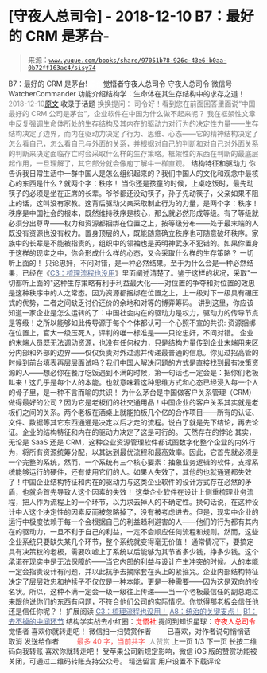 # [守夜人总司令] - 2018-12-10 B7：最好的 CRM 是茅台-

> 来源：[`www.yuque.com/books/share/97051b78-926c-43e6-b0aa-0b72ff163ac4/sisy74`](https://www.yuque.com/books/share/97051b78-926c-43e6-b0aa-0b72ff163ac4/sisy74)

<ne-p id="520f42f3293818f927861ebbd5b15da4_p_0" data-lake-id="520f42f3293818f927861ebbd5b15da4_p_0"><ne-text id="u9d35b7d6" style="color: rgb(51, 51, 51);">B7：最好的 CRM 是茅台!</ne-text></ne-p> <ne-p id="5eb8a9c4914e4a0d18efa35220b28135" data-lake-id="5eb8a9c4914e4a0d18efa35220b28135"><ne-text id="u94d14127" ne-fontsize="12" style="color: rgb(255, 255, 255);">原创</ne-text><ne-text id="ub73ed762" ne-fontsize="14">觉悟者</ne-text><ne-text id="ufc86c44b" ne-fontsize="14">守夜人总司令</ne-text></ne-p> <ne-p id="35fe035b0b8b926a5393c52f802d4bc6" data-lake-id="35fe035b0b8b926a5393c52f802d4bc6"><ne-text id="u525efccb" ne-fontsize="14" ne-bold="true" style="color: rgb(51, 51, 51);">守夜人总司令</ne-text></ne-p> <ne-p id="f14f8d59906248ebdc7b4869b0b0a8a9" data-lake-id="f14f8d59906248ebdc7b4869b0b0a8a9"><ne-text id="u2a5016fa" ne-fontsize="14" style="color: rgb(51, 51, 51);">微信号</ne-text><ne-text id="uf7ce225b" ne-fontsize="14" style="color: rgb(51, 51, 51);">WatcherCommander</ne-text></ne-p> <ne-p id="28977e93c5774b9e11e06b053e743f6f" data-lake-id="28977e93c5774b9e11e06b053e743f6f"><ne-text id="ud38f7090" ne-fontsize="14" style="color: rgb(51, 51, 51);">功能介绍</ne-text><ne-text id="u5fdfeb80" ne-fontsize="14" style="color: rgb(51, 51, 51);">结构学：生命体在其生存结构中的求存之道！</ne-text></ne-p> <ne-p id="bcd7149b55da31a901e99bff569b6de6" data-lake-id="bcd7149b55da31a901e99bff569b6de6"><ne-text id="u0e65d97a" style="color: rgb(140, 140, 140);">2018-12-10</ne-text>[<ne-text id="u6f48bb4b" ne-fontsize="14">原文</ne-text>](https://mp.weixin.qq.com/s?__biz=MzAxNDk1NjI2Mw==&mid=2247484103&idx=1&sn=c531bea6984357fac7eeb43c2408efb7&chksm=9b8a214facfda8591204faf2ca6f55012ae89b32d92f3bd84dc83a188f3ac778c30e1db86609&scene=27#wechat_redirect&cpage=453)</ne-p> <ne-p id="a1c7031402d2bd4f7bc63f5c9163926e" data-lake-id="a1c7031402d2bd4f7bc63f5c9163926e"><ne-text id="uca77ce59" style="color: rgb(51, 51, 51);">收录于话题</ne-text></ne-p> <ne-p id="fe6e88290f836cbfb5eb964e0ee1fe39" data-lake-id="fe6e88290f836cbfb5eb964e0ee1fe39"><ne-text id="u71048f14" ne-fontsize="13" style="color: rgb(122, 122, 122);">换换提问： 司令好！看到您在前面回答里面说“中国最好的 CRM 公司是茅台”，企业软件在中国为什么做不起来呢？</ne-text></ne-p> <ne-p id="761cae0a66c07eaeddd82c29049a2872" data-lake-id="761cae0a66c07eaeddd82c29049a2872"><ne-text id="ud39b997d" style="color: rgb(122, 122, 122);">我在框架性文章中反复强调生命体所处的生存结构及其内在的驱动力对行为的决定性力量——生存结构决定了边界，而内在驱动力决定了行为、思维、心态——它的精神结构决定了怎么看自己，怎么看自己与外面的关系，并根据对自己的判断和对自己对外面关系的判断来决定面临存亡时会采取什么样的生存策略。框架性的东西在判断的最底层起作用，一旦理解了，其它部分就会像庖丁解牛一样直观。</ne-text></ne-p> <ne-p id="fa435988892f0926711f222459201bdf" data-lake-id="fa435988892f0926711f222459201bdf"><ne-text id="uaa22be64" ne-bold="true" style="color: rgb(51, 51, 51);">结构特征和驱动力</ne-text></ne-p> <ne-p id="29b99dc4c9ddc03aa57cb572415ad62d" data-lake-id="29b99dc4c9ddc03aa57cb572415ad62d"><ne-text id="u6964611e" style="color: rgb(51, 51, 51);">你告诉我日常生活中一群中国人是怎么组织起来的？我们中国人的文化和观念中最核心的东西是什么？就两个字：秩序！</ne-text></ne-p> <ne-p id="4a555b1278b810c35c56963470d01921" data-lake-id="4a555b1278b810c35c56963470d01921"><ne-text id="u58e29b83" style="color: rgb(51, 51, 51);">当你还是孩童的时候，上桌吃饭时，最先动筷子的必须是坐在正席的长辈。爷爷都还没动筷子，孙子先动筷子，父亲如果不阻止的话，这叫没有家教。这背后驱动父亲采取制止行为的力量，是两个字：秩序！</ne-text></ne-p> <ne-p id="0356b8d0779ed786ae4ca4c83cdbbb22" data-lake-id="0356b8d0779ed786ae4ca4c83cdbbb22"><ne-text id="u954d8ef6" style="color: rgb(51, 51, 51);">秩序是中国社会的根本，既然维持秩序是核心，那么就必然形成等级。有了等级就必须分出尊卑——权力和资源都捆绑在位置之上，按等级分布——处于最末端的人既没有资源也没有权力。置身顶层的人，既能随意确立秩序也可随意破坏秩序。家族中的长辈是不能被指责的，组织中的领袖也是英明神武永不犯错的。如果你置身于这样的现实之中，你会形成什么样的心态，又会采取什么样的生存策略？</ne-text></ne-p> <ne-p id="53025b8b70b069b610d1ec39396cf56a" data-lake-id="53025b8b70b069b610d1ec39396cf56a"><ne-text id="u7ea6d5cf" style="color: rgb(51, 51, 51);">一切听上面的！</ne-text></ne-p> <ne-p id="61e38aebf5d02a7ea22afbc105ccb0d4" data-lake-id="61e38aebf5d02a7ea22afbc105ccb0d4"><ne-text id="u7a0c7763" ne-bold="true" style="color: rgb(51, 51, 51);">只论忠奸，不问对错</ne-text><ne-text id="uc30c7df3" style="color: rgb(51, 51, 51);">，是一种必然结果。至于为什么会是一种必然结果，已经在《</ne-text>[<ne-text id="ub62d1e7f" style="color: rgb(87, 107, 149);">C3：梳理流程也没用</ne-text>](http://mp.weixin.qq.com/s?__biz=MzAxNDk1NjI2Mw==&mid=2247483989&idx=1&sn=ee70dacfd980f041379d91ae947ece44&chksm=9b8a21ddacfda8cb28bf62d6f53531e8a8ebce2de96396e50ec7e7e144fffe502ec6faee3415&scene=21#wechat_redirect)<ne-text id="u29f6ae6c" style="color: rgb(51, 51, 51);">》里面阐述清楚了。鉴于这样的状况，采取"一切都听上面的"这种生存策略有利于利益最大化——对位置的争夺和对位置的效忠是这种秩序中的人之常态。因为资源都捆绑在位置之上，上一级对下一级具有碾压式的优势，二者之间缺乏讨价还价的余地和对等的博弈筹码。</ne-text></ne-p> <ne-p id="ad48ecf964ad4397c89c69b58958c233" data-lake-id="ad48ecf964ad4397c89c69b58958c233"><ne-text id="u2ae38e4b" style="color: rgb(51, 51, 51);">讲到这里，你应该知道一家企业是怎么运转的了：</ne-text><ne-text id="u78acdec1" ne-bold="true" style="color: rgb(51, 51, 51);">中国社会内在的驱动力是权力，驱动力的传导节点是等级！</ne-text><ne-text id="u2287301c" style="color: rgb(51, 51, 51);">之所以能够如此传导源于每个个体都认可一个心照不宣的共识: 资源捆绑在位置上，官大一级压死人，评判的唯一标准是——只论忠奸，不问对错。</ne-text></ne-p> <ne-p id="8efd8a725110e0866811e5054163569f" data-lake-id="8efd8a725110e0866811e5054163569f"><ne-text id="u39327c2f" style="color: rgb(51, 51, 51);">企业的末端人员既无法调动资源，也没有任何权力，只是结构力量传到企业末端用来区分内部和外部的边界——仅仅负责对外过滤并传递最普通的信息。你见过招高管的时候到前台填表再层层面试吗？我们中国人解决问题的方式是直接找到最有决策资源的人——想必你在餐厅吃饭遇到不满的时候，第一句话也一定会是：把你们老板叫来！这几乎是每个人的本能。也就意味着这种思维方式和心态已经浸入每一个人的骨子里，是一种不言而喻的共识！</ne-text></ne-p> <ne-p id="99d2f862b4cc169d97e9ad04d6c4c674" data-lake-id="99d2f862b4cc169d97e9ad04d6c4c674"><ne-text id="u9b0d9b8a" style="color: rgb(51, 51, 51);">为什么茅台是中国做客户关系管理（CRM）做得最好的公司？因为它是老板们的社交通用品！</ne-text><ne-text id="u2bfcd9c4" ne-bold="true" style="color: rgb(51, 51, 51);">中国企业的客户关系其实就是老板们之间的关系。</ne-text><ne-text id="u98565106" style="color: rgb(51, 51, 51);">两个老板在酒桌上就能拍板几个亿的合作项目——所有的认证、文件、数据等其它东西通通是决定以后才走的流程。说白了就是先下结论，再去论证。企业的结构特征和内在的驱动力决定了这是可行的。</ne-text></ne-p> <ne-p id="e0e4563dc14d32d542fc0b7205141994" data-lake-id="e0e4563dc14d32d542fc0b7205141994"><ne-text id="uf0b3373c" ne-bold="true" style="color: rgb(51, 51, 51);">天然存在的悖论</ne-text></ne-p> <ne-p id="a761be351571c7b4abe706d43bb5f4e3" data-lake-id="a761be351571c7b4abe706d43bb5f4e3"><ne-text id="u1d0144dc" style="color: rgb(51, 51, 51);">其实，无论是 SaaS 还是 CRM，这种企业资源管理软件都试图数字化整个企业的内外行为，将所有资源统筹分配，以其达到最优流程和最高效率。因此，它首先就必须是一个完整的系统，然而，</ne-text><ne-text id="u9592b8d0" ne-bold="true" style="color: rgb(51, 51, 51);">一个系统有三个核心要素：抽象业务逻辑的软件，支撑系统能够运行的硬件，还有使用它们的人。如果人失效了，其他的也就通通都失效了！</ne-text><ne-text id="u194cd9b3" style="color: rgb(51, 51, 51);">中国企业结构特征和内在的驱动力与这类企业软件的设计方式存在必然的矛盾，也就会首先导致人这个因素的失效！</ne-text></ne-p> <ne-p id="f41b02630b770eafa763dee387712d76" data-lake-id="f41b02630b770eafa763dee387712d76"><ne-text id="ucd324b06" style="color: rgb(51, 51, 51);">这类企业软件在设计上侧重梳理业务流程，把人作为流程上的一个环节，以力求去掉人的不确定性。换句话说，在这种设计中人这个决定性的因素反而被忽略掉了，没有被考虑进去。但是，现实中企业的运行中极度依赖于每一个会根据自己的利益趋利避害的人——他们的行为都有其内在的驱动力，一旦不利于自己的利益，一定不会顺应任何流程和规则。然而，这些企业系统只要缺失某几个环节，整个系统就变得毫无价值！</ne-text></ne-p> <ne-p id="bf7a273073f88dc909a7123c8bfec546" data-lake-id="bf7a273073f88dc909a7123c8bfec546"><ne-text id="u1615ca23" style="color: rgb(51, 51, 51);">通常情况下，要搞定具有决策权的老板，需要吹嘘上了系统以后能够为其节省多少钱，挣多少钱。这个承诺在现实中是无法保障的——当它内部的利益与设计产生冲突的时候。人的本能一定会指责设计有问题，并以此抗争去摘除套在头上的紧箍咒。</ne-text><ne-text id="u7d1da32f" ne-bold="true" style="color: rgb(51, 51, 51);">企业内部结构特征决定了层层效忠和护犊子不仅仅是一种本能，更是一种需要——因为这是双向的投名状。</ne-text><ne-text id="u4cae655e" style="color: rgb(51, 51, 51);">所以，这种不满一定会一级一级往上传递——当一个老板最信任的副总跑过来跟他说你们的东西有问题，不符合他们公司的实际情况。你觉得那老板会信任他还是信任你呢？！</ne-text></ne-p> <ne-p id="e671163f6b7fd33369b48ad708d8c411" data-lake-id="e671163f6b7fd33369b48ad708d8c411"><ne-text id="u63904312" ne-fontsize="14" style="color: rgb(51, 51, 51);">扩展阅读</ne-text></ne-p> <ne-p id="07bd380821a7718c76c4eafba52b1863" data-lake-id="07bd380821a7718c76c4eafba52b1863">[<ne-text id="u4ca48120" ne-fontsize="14" style="color: rgb(87, 107, 149);">C3：梳理流程也没用！</ne-text>](http://mp.weixin.qq.com/s?__biz=MzAxNDk1NjI2Mw==&mid=2247483989&idx=1&sn=ee70dacfd980f041379d91ae947ece44&chksm=9b8a21ddacfda8cb28bf62d6f53531e8a8ebce2de96396e50ec7e7e144fffe502ec6faee3415&scene=21#wechat_redirect)</ne-p> <ne-p id="8e487b44cf5990f8763246c3c1461f79" data-lake-id="8e487b44cf5990f8763246c3c1461f79">[<ne-text id="u1c4244a2" ne-fontsize="14" style="color: rgb(87, 107, 149);">A8：统治的关键支点！</ne-text>](http://mp.weixin.qq.com/s?__biz=MzAxNDk1NjI2Mw==&mid=2247483996&idx=1&sn=c9bc4ea308424074eddfdf68020fc602&chksm=9b8a21d4acfda8c2902216f0de9989ce3d22d440efe7c3bdcc29724308c95969cb124ed257f5&scene=21#wechat_redirect)</ne-p> <ne-p id="2736a49fc4ea08cd69e3b10d4a5cd91f" data-lake-id="2736a49fc4ea08cd69e3b10d4a5cd91f">[<ne-text id="ub12d5475" ne-fontsize="14" style="color: rgb(87, 107, 149);">B1：去不掉的中间环节</ne-text>](http://mp.weixin.qq.com/s?__biz=MzAxNDk1NjI2Mw==&mid=2247484061&idx=1&sn=1209c5618c7a801825c4d601715c442d&chksm=9b8a2115acfda803a021253d6a306e6c95fffb1fdfae4daedf94c8f602c7d2c9e52452759093&scene=21#wechat_redirect)</ne-p> <ne-p id="6220d85576ed2b6c9456a426b03f77a1" data-lake-id="6220d85576ed2b6c9456a426b03f77a1"><ne-text id="u1627f2e4" ne-bold="true" style="color: rgb(51, 51, 51);">结构学实战去小红圈：</ne-text><ne-text id="u34832757" ne-bold="true" style="color: rgb(255, 0, 0);">觉悟社</ne-text></ne-p> <ne-p id="768629c65347931958e2f7c7477de9f1" data-lake-id="768629c65347931958e2f7c7477de9f1"><ne-text id="u009a276b" ne-bold="true" style="color: rgb(51, 51, 51);">提问到知识星球：</ne-text><ne-text id="u85adf1ff" ne-bold="true" style="color: rgb(255, 0, 0);">守夜人总司令</ne-text></ne-p>  <ne-p id="531846709e5d75b1b5cf521017203c1c" data-lake-id="531846709e5d75b1b5cf521017203c1c"><ne-card data-card-name="image" data-card-type="inline" id="iXXlB" data-event-boundary="card" style="color: rgb(51, 51, 51);"><ne-p id="da3fc575fb361a5fc01a356a0b64d876" data-lake-id="da3fc575fb361a5fc01a356a0b64d876"><ne-text id="ufdc4f0f3" style="color: rgb(51, 51, 51);">觉悟者</ne-text></ne-p> <ne-p id="b9cea9392a7fd17a719b34ff03aa7a1f" data-lake-id="b9cea9392a7fd17a719b34ff03aa7a1f"><ne-text id="u374b5fde" style="color: rgb(51, 51, 51);">喜欢你就转走吧！</ne-text></ne-p> <ne-p id="6a278d43558e2a7dc0e5425e23f8f8b4" data-lake-id="6a278d43558e2a7dc0e5425e23f8f8b4"><ne-text id="uc1bc92b8" ne-bold="true" style="color: rgb(51, 51, 51);">微信扫一扫赞赏作者</ne-text><ne-text id="u5eeb9767" ne-bold="true" style="color: rgb(255, 255, 255);">赞赏</ne-text></ne-p> <ne-p id="c05cd43c86b325461ccbe0f8d59d12a3" data-lake-id="c05cd43c86b325461ccbe0f8d59d12a3"><ne-text id="uaf5e91ce" style="color: rgb(51, 51, 51);">已喜欢，</ne-text><ne-text id="u5d09f81c">对作者说句悄悄话</ne-text></ne-p> <ne-p id="757b4adbb75e067ade101a6273fa9ede" data-lake-id="757b4adbb75e067ade101a6273fa9ede"><ne-text id="u65495c09" style="color: rgb(51, 51, 51);">取消</ne-text></ne-p> <ne-p id="fae5a1aea5e8981a20b7413dde47cf0d" data-lake-id="fae5a1aea5e8981a20b7413dde47cf0d"><ne-text id="u77a904bf" ne-fontsize="14" ne-bold="true" style="color: rgb(51, 51, 51);">发送给作者</ne-text></ne-p> <ne-p id="63c3233488ffe1cc9e13d5a11399e4cb" data-lake-id="63c3233488ffe1cc9e13d5a11399e4cb"><ne-text id="u26d4a2ec" ne-bold="true" style="color: rgb(255, 255, 255);">发送</ne-text></ne-p> <ne-p id="5a4e2714b789be30297bdfad3d5e7204" data-lake-id="5a4e2714b789be30297bdfad3d5e7204"><ne-text id="ucf5b658c" ne-fontsize="13" style="color: rgb(250, 81, 81);">最多 40 字，当前共字</ne-text></ne-p> <ne-p id="17af996af88f4eb55b47f29f96094857" data-lake-id="17af996af88f4eb55b47f29f96094857"><ne-text id="ub44834f2" style="color: rgb(136, 136, 136);"> 人赞赏</ne-text></ne-p> <ne-p id="6d4b68b6c6fb9b02ff48c39870056335" data-lake-id="6d4b68b6c6fb9b02ff48c39870056335"><ne-text id="udb54bf10" style="color: rgb(51, 51, 51);">上一页</ne-text> <ne-text id="uc0d08fbd">1</ne-text><ne-text id="u14aa11e1" style="color: rgb(51, 51, 51);">/3 下一页</ne-text></ne-p> <ne-p id="c137af06f3168d9703bd5802632fb3d0" data-lake-id="c137af06f3168d9703bd5802632fb3d0"><ne-text id="u9dc187ba" style="color: rgb(51, 51, 51);">长按二维码向我转账</ne-text></ne-p> <ne-p id="257e8b8a656bcfa51524ecd81c4df506" data-lake-id="257e8b8a656bcfa51524ecd81c4df506"><ne-text id="udb157cec" style="color: rgb(51, 51, 51);">喜欢你就转走吧！</ne-text></ne-p> <ne-p id="f5ca00569f901a0e8fc514c42b4ab17c" data-lake-id="f5ca00569f901a0e8fc514c42b4ab17c"><ne-text id="u3bc90900" style="color: rgb(51, 51, 51);">受苹果公司新规定影响，微信 iOS 版的赞赏功能被关闭，可通过二维码转账支持公众号。</ne-text></ne-p> <ne-h3 id="r45IK" data-lake-id="r45IK"><ne-heading-ext><ne-heading-anchor></ne-heading-anchor><ne-heading-fold></ne-heading-fold></ne-heading-ext><ne-heading-content><ne-text id="u03f56965" ne-fontsize="16" style="color: rgb(51, 51, 51);">精选留言</ne-text></ne-heading-content></ne-h3> <ne-p id="7561713615e1e8bd99aac92c668dbc2d" data-lake-id="7561713615e1e8bd99aac92c668dbc2d"><ne-text id="u77f9f117" style="color: rgb(51, 51, 51);">用户设置不下载评论</ne-text></ne-p></ne-card></ne-p>